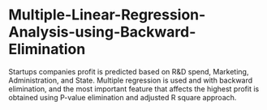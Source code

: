 # Multiple-Linear-Regression-Analysis-using-Backward-Elimination
Startups companies profit is predicted based on R&amp;D spend, Marketing, Administration, and State. Multiple regression is used and with backward elimination, and the most important feature that affects the highest profit is obtained using P-value elimination and adjusted R square approach.
